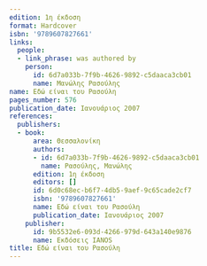 ```yaml
---
edition: 1η έκδοση
format: Hardcover
isbn: '9789607827661'
links:
  people:
  - link_phrase: was authored by
    person:
      id: 6d7a033b-7f9b-4626-9892-c5daaca3cb01
      name: Μανώλης Ρασούλης
name: Εδώ είναι του Ρασούλη
pages_number: 576
publication_date: Ιανουάριος 2007
references:
  publishers:
  - book:
      area: Θεσσαλονίκη
      authors:
      - id: 6d7a033b-7f9b-4626-9892-c5daaca3cb01
        name: Ρασούλης, Μανώλης
      edition: 1η έκδοση
      editors: []
      id: 6d0c68ec-b6f7-4db5-9aef-9c65cade2cf7
      isbn: '9789607827661'
      name: Εδώ είναι του Ρασούλη
      publication_date: Ιανουάριος 2007
    publisher:
      id: 9b5532e6-093d-4266-979d-643a140e9876
      name: Εκδόσεις IANOS
title: Εδώ είναι του Ρασούλη
---
```


